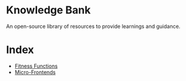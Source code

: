 # Knowledge Bank

An open-source library of resources to provide learnings and guidance.

# Index

- [Fitness Functions](fitness-functions.md)
- [Micro-Frontends](micro-frontends.md)
